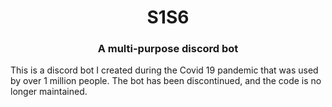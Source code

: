 <h1 align="center"> S1S6 </h1>
<h3 align="center">A multi-purpose discord bot</h3>

<p align="left">This is a discord bot I created during the Covid 19 pandemic that was used by over 1 million people. The bot has been discontinued, and the code is no longer maintained.</p>